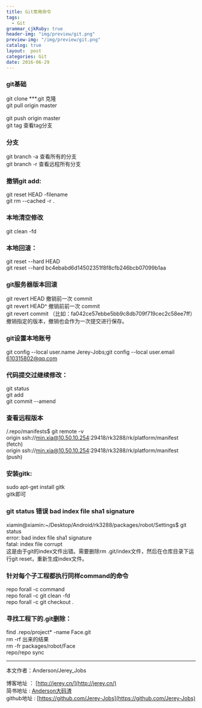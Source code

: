 ```yaml
---
title: Git常用命令
tags:
  - Git
grammar_cjkRuby: true
header-img: "img/preview/git.png"
preview-img: "/img/preview/git.png"
catalog: true
layout:  post
categories: Git
date: 2016-06-29
---
```


### git基础
git clone ***.git      克隆
<br>git pull origin master    
<br>git push origin master
<br>git tag 查看tag分支

### 分支
git branch -a 查看所有的分支
<br>git branch -r 查看远程所有分支

### 撤销git add:
git reset HEAD -filename
<br>git rm --cached -r .

### 本地清空修改
git clean -fd

### 本地回滚：
git reset --hard HEAD
<br>git reset --hard bc4ebabd6d14502351f8f8cfb246bcb07099b1aa

### git服务器版本回滚
 git revert HEAD                  撤销前一次 commit
 <br>git revert HEAD^               撤销前前一次 commit
 <br>git revert commit （比如：fa042ce57ebbe5bb9c8db709f719cec2c58ee7ff）撤销指定的版本，撤销也会作为一次提交进行保存。

### git设置本地账号
git config --local user.name Jerey-Jobs;git config --local user.email 610315802@qq.com

### 代码提交过继续修改：
git status
<br>git add
<br>git commit --amend

### 查看远程版本
/.repo/manifests$ git remote -v
<br>origin	ssh://min.xia@10.50.10.254:29418/rk3288/rk/platform/manifest (fetch)
<br>origin	ssh://min.xia@10.50.10.254:29418/rk3288/rk/platform/manifest (push)

### 安装gitk:
sudo apt-get install gitk
<br>gitk即可

### git status 错误 bad index file sha1 signature
xiamin@xiamin:~/Desktop/Android/rk3288/packages/robot/Settings$ git status
<br>error: bad index file sha1 signature
<br>fatal: index file corrupt
<br>这是由于git的index文件出错。需要删除rm .git/index文件，然后在仓库目录下运行git reset，重新生成index文件。

### 针对每个子工程都执行同样command的命令
repo forall -c command
<br>repo forall -c git clean -fd
<br>repo forall -c git checkout .


### 寻找工程下的.git删除：
find .repo/project* -name Face.git
<br>rm -rf 出来的结果
<br>rm -fr packages/robot/Face
<br>repo/repo sync


----------
本文作者：Anderson/Jerey_Jobs

博客地址   ： [http://jerey.cn/](http://jerey.cn/)<br>
简书地址   :  [Anderson大码渣](http://www.jianshu.com/users/016a5ba708a0/latest_articles)<br>
github地址 :  [https://github.com/Jerey-Jobs](https://github.com/Jerey-Jobs)
